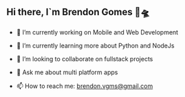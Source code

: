 ## Hi there, I`m Brendon Gomes 👋🛸

- 🔭 I’m currently working on Mobile and Web Development
- 🌱 I’m currently learning more about Python and NodeJs
- 👯 I’m looking to collaborate on fullstack projects

- 💬 Ask me about multi platform apps
- 📫 How to reach me: brendon.vgms@gmail.com

